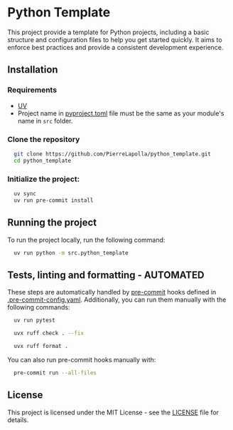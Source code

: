# Python Template

This project provide a template for Python projects, including a basic structure and configuration files to help you get started quickly.
It aims to enforce best practices and provide a consistent development experience.

## Installation

### Requirements

- [UV](https://docs.astral.sh/uv/)
- Project name in [pyproject.toml](pyproject.toml) file must be the same as your module's name in `src` folder.

### Clone the repository

```bash
  git clone https://github.com/PierreLapolla/python_template.git
  cd python_template
```

### Initialize the project:

```bash
  uv sync
  uv run pre-commit install
```

## Running the project

To run the project locally, run the following command:

```bash
  uv run python -m src.python_template
```

## Tests, linting and formatting - AUTOMATED

These steps are automatically handled by [pre-commit](https://pre-commit.com/) hooks defined
in [.pre-commit-config.yaml](.pre-commit-config.yaml).
Additionally, you can run them manually with the following commands:

```bash
  uv run pytest
```

```bash
  uvx ruff check . --fix
```

```bash
  uvx ruff format .
```

You can also run pre-commit hooks manually with:

```bash
  pre-commit run --all-files
```

## License

This project is licensed under the MIT License - see the [LICENSE](LICENSE) file for details.
